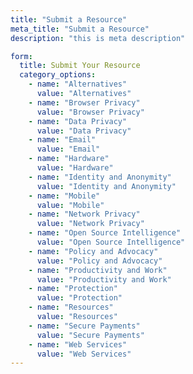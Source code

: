 ```yaml
---
title: "Submit a Resource"
meta_title: "Submit a Resource"
description: "this is meta description"

form:
  title: Submit Your Resource
  category_options:
    - name: "Alternatives"
      value: "Alternatives"
    - name: "Browser Privacy"
      value: "Browser Privacy"
    - name: "Data Privacy"
      value: "Data Privacy"
    - name: "Email"
      value: "Email"
    - name: "Hardware"
      value: "Hardware"
    - name: "Identity and Anonymity"
      value: "Identity and Anonymity"
    - name: "Mobile"
      value: "Mobile"
    - name: "Network Privacy"
      value: "Network Privacy"
    - name: "Open Source Intelligence"
      value: "Open Source Intelligence"
    - name: "Policy and Advocacy"
      value: "Policy and Advocacy"
    - name: "Productivity and Work"
      value: "Productivity and Work" 
    - name: "Protection"
      value: "Protection"
    - name: "Resources"
      value: "Resources"
    - name: "Secure Payments"
      value: "Secure Payments"
    - name: "Web Services"
      value: "Web Services"
---
```

